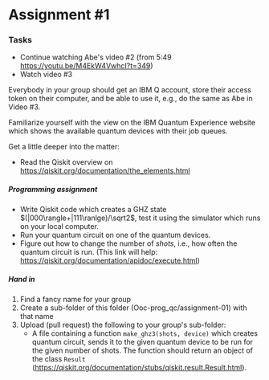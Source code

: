# Assignment #1

### Tasks
* Continue watching Abe's video #2 (from 5:49 https://youtu.be/M4EkW4VwhcI?t=349)
* Watch video #3

Everybody in your group should get an IBM Q account, store their access token on their computer, and be able to use it, e.g., do the same as Abe in Video #3.

Familiarize yourself with the view on the IBM Quantum Experience website which shows the available quantum devices with their job queues.

Get a little deeper into the matter:
* Read the Qiskit overview on https://qiskit.org/documentation/the_elements.html

##### Programming assignment
* Write Qiskit code which creates a GHZ state $(|000\rangle+|111\ranlge)/\sqrt2$, test it using the simulator which runs on your local computer.
* Run your quantum circuit on one of the quantum devices.
* Figure out how to change the number of *shots*, i.e., how often the quantum circuit is run. (This link will help: https://qiskit.org/documentation/apidoc/execute.html)

##### Hand in

1. Find a fancy name for your group
1. Create a sub-folder of this folder (Ooc-prog_qc/assignment-01) with that name
1. Upload (pull request) the following to your group's sub-folder:
     * A file containing a function `make_ghz3(shots, device)` which creates quantum circuit, sends it to the given quantum device to be run for the given number of shots. The function should return an object of the class `Result` (https://qiskit.org/documentation/stubs/qiskit.result.Result.html).
